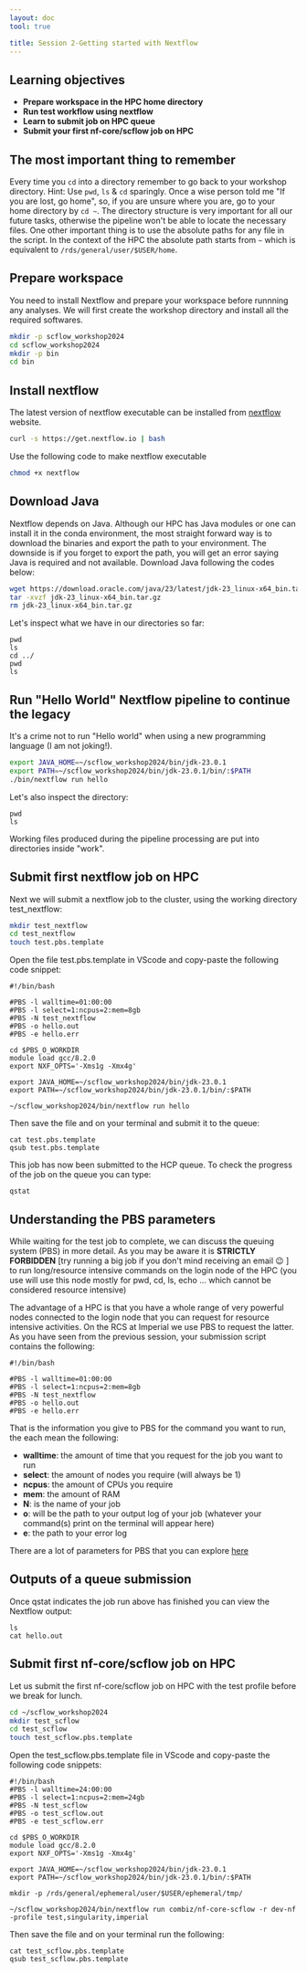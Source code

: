 ```yaml
---
layout: doc
tool: true

title: Session 2-Getting started with Nextflow
---
```


## Learning objectives

* **Prepare workspace in the HPC home directory**
* **Run test workflow using nextflow**
* **Learn to submit job on HPC queue**
* **Submit your first nf-core/scflow job on HPC**


## The most important thing to remember

Every time you `cd` into a directory remember to go back to your workshop directory. Hint: Use `pwd`, `ls` & `cd` sparingly. Once a wise person told me "If you are lost, go home", so, if you are unsure where you are, go to your home directory by `cd ~`. The directory structure is very important for all our future tasks, otherwise the pipeline won't be able to locate the necessary files. One other important thing is to use the absolute paths for any file in the script. In the context of the HPC the absolute path starts from `~` which is equivalent to `/rds/general/user/$USER/home`.

## Prepare workspace

You need to install Nextflow and prepare your workspace before runnning any analyses. We will first create the workshop directory and install all the required softwares. 

```bash
mkdir -p scflow_workshop2024
cd scflow_workshop2024
mkdir -p bin
cd bin
```


## Install nextflow

The latest version of nextflow executable can be installed from [nextflow](https://www.nextflow.io/docs/latest/install.html) website.

```bash
curl -s https://get.nextflow.io | bash
```

Use the following code to make nextflow executable

```bash
chmod +x nextflow
```

## Download Java 

Nextflow depends on Java. Although our HPC has Java modules or one can install it in the conda environment, the most straight forward way is to download the binaries and export the path to your environment. The downside is if you forget to export the path, you will get an error saying Java is required and not available. Download Java following the codes below:

```bash
wget https://download.oracle.com/java/23/latest/jdk-23_linux-x64_bin.tar.gz
tar -xvzf jdk-23_linux-x64_bin.tar.gz
rm jdk-23_linux-x64_bin.tar.gz 
```

Let's inspect what we have in our directories so far:

```
pwd
ls
cd ../
pwd
ls
```

## Run "Hello World" Nextflow pipeline to continue the legacy

It's a crime not to run "Hello world" when using a new programming language (I am not joking!).

```bash
export JAVA_HOME=~/scflow_workshop2024/bin/jdk-23.0.1
export PATH=~/scflow_workshop2024/bin/jdk-23.0.1/bin/:$PATH
./bin/nextflow run hello
```

Let's also inspect the directory:

```
pwd
ls
```

Working files produced during the pipeline processing are put into  directories inside "work". 

## Submit first nextflow job on HPC

Next we will submit a nextflow job to the cluster, using the working directory test_nextflow:

```bash
mkdir test_nextflow
cd test_nextflow
touch test.pbs.template
```

Open the file test.pbs.template in VScode and copy-paste the following code snippet:

```
#!/bin/bash

#PBS -l walltime=01:00:00
#PBS -l select=1:ncpus=2:mem=8gb
#PBS -N test_nextflow
#PBS -o hello.out
#PBS -e hello.err

cd $PBS_O_WORKDIR
module load gcc/8.2.0
export NXF_OPTS='-Xms1g -Xmx4g'

export JAVA_HOME=~/scflow_workshop2024/bin/jdk-23.0.1
export PATH=~/scflow_workshop2024/bin/jdk-23.0.1/bin/:$PATH

~/scflow_workshop2024/bin/nextflow run hello
```

Then save the file and on your terminal and submit it to the queue:

```
cat test.pbs.template
qsub test.pbs.template
```
This job has now been submitted to the HCP queue.  To check the progress of the job on the queue you can type:

```
qstat
```

## Understanding the PBS parameters

While waiting for the test job to complete, we can discuss the queuing system (PBS) in more detail. As you may be aware it is **STRICTLY FORBIDDEN** [try running a big job if you don't mind receiving an email 😉 ] to run long/resource intensive commands on the login node of the HPC (you use will use this node mostly for pwd, cd, ls, echo ... which cannot be considered resource intensive)

The advantage of a HPC is that you have a whole range of very powerful nodes connected to the login node that you can request for resource intensive activities. On the RCS at Imperial we use PBS to request the latter. As you have seen from the previous session, your submission script contains the following:

```
#!/bin/bash

#PBS -l walltime=01:00:00
#PBS -l select=1:ncpus=2:mem=8gb
#PBS -N test_nextflow
#PBS -o hello.out
#PBS -e hello.err
```

That is the information you give to PBS for the command you want to run, the each mean the following:
- **walltime**: the amount of time that you request for the job you want to run
- **select**: the amount of nodes you require (will always be 1)
- **ncpus**: the amount of CPUs you require
- **mem**: the amount of RAM 
- **N**: is the name of your job
- **o**: will be the path to your output log of your job (whatever your command(s) print on the terminal will appear here)
- **e**: the path to your error log

There are a lot of parameters for PBS that you can explore [here]( https://albertsk.org/wp-content/uploads/2011/12/pbs.pdf )

## Outputs of a queue submission

Once qstat indicates the job run above has finished you can view the Nextflow output:

```
ls
cat hello.out

```

## Submit first nf-core/scflow job on HPC

Let us submit the first nf-core/scflow job on HPC with the test profile before we break for lunch. 

```bash
cd ~/scflow_workshop2024
mkdir test_scflow
cd test_scflow
touch test_scflow.pbs.template
```
Open the test_scflow.pbs.template file in VScode and copy-paste the following code snippets:

```
#!/bin/bash
#PBS -l walltime=24:00:00
#PBS -l select=1:ncpus=2:mem=24gb
#PBS -N test_scflow
#PBS -o test_scflow.out
#PBS -e test_scflow.err

cd $PBS_O_WORKDIR
module load gcc/8.2.0
export NXF_OPTS='-Xms1g -Xmx4g'

export JAVA_HOME=~/scflow_workshop2024/bin/jdk-23.0.1
export PATH=~/scflow_workshop2024/bin/jdk-23.0.1/bin/:$PATH

mkdir -p /rds/general/ephemeral/user/$USER/ephemeral/tmp/

~/scflow_workshop2024/bin/nextflow run combiz/nf-core-scflow -r dev-nf -profile test,singularity,imperial
```

Then save the file and on your terminal run the following:

```
cat test_scflow.pbs.template
qsub test_scflow.pbs.template
```
